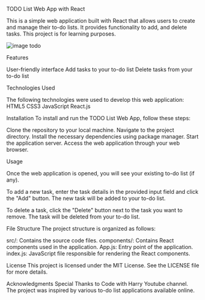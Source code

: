 TODO List Web App with React

This is a simple web application built with React that allows users to create and manage their to-do lists. It provides functionality to add, and delete tasks. This project is for learning purposes.


![image todo](https://github.com/sangshek03/todo/assets/110192004/e7b78866-3900-4635-9989-f6cc1104d69f)


Features

User-friendly interface
Add tasks to your to-do list
Delete tasks from your to-do list

Technologies Used

The following technologies were used to develop this web application:
HTML5
CSS3
JavaScript
React.js


Installation
To install and run the TODO List Web App, follow these steps:

Clone the repository to your local machine.
Navigate to the project directory.
Install the necessary dependencies using package manager.
Start the application server.
Access the web application through your web browser.

Usage

Once the web application is opened, you will see your existing to-do list (if any).

To add a new task, enter the task details in the provided input field and click the "Add" button.
The new task will be added to your to-do list.

To delete a task, click the "Delete" button next to the task you want to remove.
The task will be deleted from your to-do list.

File Structure
The project structure is organized as follows:

src/: Contains the source code files.
components/: Contains React components used in the application.
App.js: Entry point of the application.
index.js: JavaScript file responsible for rendering the React components.

License
This project is licensed under the MIT License. See the LICENSE file for more details.

Acknowledgments
Special Thanks to Code with Harry Youtube channel.
The project was inspired by various to-do list applications available online.
